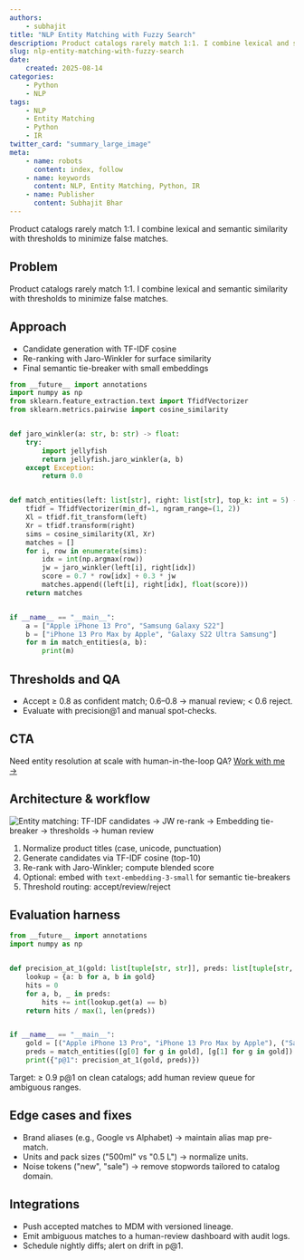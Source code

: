 ```yaml
---
authors:
    - subhajit
title: "NLP Entity Matching with Fuzzy Search"
description: Product catalogs rarely match 1:1. I combine lexical and semantic similarity with thresholds to minimize false matches.
slug: nlp-entity-matching-with-fuzzy-search
date:
    created: 2025-08-14
categories:
    - Python
    - NLP
tags:
    - NLP
    - Entity Matching
    - Python
    - IR
twitter_card: "summary_large_image"
meta:
    - name: robots
      content: index, follow
    - name: keywords
      content: NLP, Entity Matching, Python, IR
    - name: Publisher
      content: Subhajit Bhar
---
```


Product catalogs rarely match 1:1. I combine lexical and semantic similarity with thresholds to minimize false matches.

<!-- more -->

## Problem

Product catalogs rarely match 1:1. I combine lexical and semantic similarity with thresholds to minimize false matches.

## Approach

- Candidate generation with TF-IDF cosine
- Re-ranking with Jaro-Winkler for surface similarity
- Final semantic tie-breaker with small embeddings

```python
from __future__ import annotations
import numpy as np
from sklearn.feature_extraction.text import TfidfVectorizer
from sklearn.metrics.pairwise import cosine_similarity


def jaro_winkler(a: str, b: str) -> float:
    try:
        import jellyfish
        return jellyfish.jaro_winkler(a, b)
    except Exception:
        return 0.0


def match_entities(left: list[str], right: list[str], top_k: int = 5) -> list[tuple[str, str, float]]:
    tfidf = TfidfVectorizer(min_df=1, ngram_range=(1, 2))
    Xl = tfidf.fit_transform(left)
    Xr = tfidf.transform(right)
    sims = cosine_similarity(Xl, Xr)
    matches = []
    for i, row in enumerate(sims):
        idx = int(np.argmax(row))
        jw = jaro_winkler(left[i], right[idx])
        score = 0.7 * row[idx] + 0.3 * jw
        matches.append((left[i], right[idx], float(score)))
    return matches


if __name__ == "__main__":
    a = ["Apple iPhone 13 Pro", "Samsung Galaxy S22"]
    b = ["iPhone 13 Pro Max by Apple", "Galaxy S22 Ultra Samsung"]
    for m in match_entities(a, b):
        print(m)
```

## Thresholds and QA

- Accept ≥ 0.8 as confident match; 0.6–0.8 → manual review; < 0.6 reject.
- Evaluate with precision@1 and manual spot-checks.

## CTA

Need entity resolution at scale with human-in-the-loop QA? [Work with me →](/services)

## Architecture & workflow

![Entity matching: TF-IDF candidates → JW re-rank → Embedding tie-breaker → thresholds → human review](/images/nlp-entity-matching-architecture.png)

1. Normalize product titles (case, unicode, punctuation)
2. Generate candidates via TF-IDF cosine (top-10)
3. Re-rank with Jaro-Winkler; compute blended score
4. Optional: embed with `text-embedding-3-small` for semantic tie-breakers
5. Threshold routing: accept/review/reject

## Evaluation harness

```python
from __future__ import annotations
import numpy as np


def precision_at_1(gold: list[tuple[str, str]], preds: list[tuple[str, str, float]]):
    lookup = {a: b for a, b in gold}
    hits = 0
    for a, b, _ in preds:
        hits += int(lookup.get(a) == b)
    return hits / max(1, len(preds))


if __name__ == "__main__":
    gold = [("Apple iPhone 13 Pro", "iPhone 13 Pro Max by Apple"), ("Samsung Galaxy S22", "Galaxy S22 Ultra Samsung")]
    preds = match_entities([g[0] for g in gold], [g[1] for g in gold])
    print({"p@1": precision_at_1(gold, preds)})
```

Target: ≥ 0.9 p@1 on clean catalogs; add human review queue for ambiguous ranges.

## Edge cases and fixes

- Brand aliases (e.g., Google vs Alphabet) → maintain alias map pre-match.
- Units and pack sizes ("500ml" vs "0.5 L") → normalize units.
- Noise tokens ("new", "sale") → remove stopwords tailored to catalog domain.

## Integrations

- Push accepted matches to MDM with versioned lineage.
- Emit ambiguous matches to a human-review dashboard with audit logs.
- Schedule nightly diffs; alert on drift in p@1.


